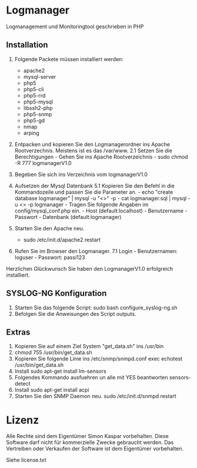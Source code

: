 # Logmanager
Logmanagement und Monitoringtool geschrieben in PHP

## Installation

1. Folgende Packete müssen installiert werden:
	- apache2
	- mysql-server
	- php5
	- php5-cli
	- php5-rrd
	- php5-mysql
	- libssh2-php
	- php5-snmp
	- php5-gd
	- nmap
	- arping

2. Entpacken und kopieren Sie den Logmanagerordner ins Apache Rootverzechnis.
   Meistens ist es das /var/www.
	2.1 Setzen Sie die Berechtigungen
		- Gehen Sie ins Apache Rootverzeichnis
		- sudo chmod -R 777 logmanagerV1.0

3. Begeben Sie sich ins Verzeichnis vom logmanagerV1.0

5. Aufsetzen der Mysql Datenbank
	5.1 Kopieren Sie den Befehl in die Kommandozeile und passen Sie die Parameter an.
		- echo "create database logmanager" | mysql -u  "<<USERNAME>>" -p
		- cat logmanager.sql | mysql -u <<USERNAME>> -p logmanager
		- Tragen Sie folgende Angaben im config/mysql_conf.php ein.
			- Host (default:localhost)
			- Benutzername
			- Passwort
			- Datenbank (default:logmanager)
6. Starten Sie den Apache neu.
	- sudo /etc/init.d/apache2 restart

7. Rufen Sie im Browser den Logmanager.
	7.1 Login
		- Benutzernamen: loguser
		- Passwort: passi123

Herzlichen Glückwunsch Sie haben den LogmanagerV1.0 erfolgreich installiert.

## SYSLOG-NG Konfiguration

1. Starten Sie das folgende Script: sudo bash configure_syslog-ng.sh
2. Befolgen Sie die Anweisungen des Script outputs.

## Extras

1. Kopieren Sie auf einem Ziel System "get_data.sh" ins /usr/bin
2. chmod 755 /usr/bin/get_data.sh
3. Kopieren Sie folgende Linie ins /etc/snmp/snmpd.conf
	exec echotest /usr/bin/get_data.sh
4. Install sudo apt-get install lm-sensors
5. Folgendes Kommando ausfuehren un alle mit YES beantworten
	sensors-detect
6. Install sudo apt-get install acpi
7. Starten Sie den SNMP Daemon neu.
	sudo /etc/init.d/snmpd restart

# Lizenz
Alle Rechte sind dem Eigentümer Simon Kaspar vorbehalten.
Diese Software darf nicht für kommerzielle Zwecke gebraucht werden.
Das Vertreiben oder Verkaufen der Software ist dem Eigentümer vorbehalten.

Siehe license.txt
